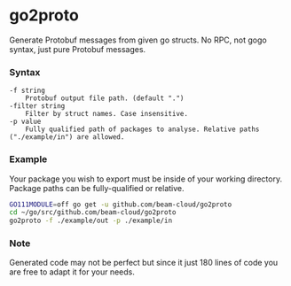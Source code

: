 # go2proto

Generate Protobuf messages from given go structs. No RPC, not gogo syntax, just pure Protobuf messages.

### Syntax

```
-f string
    Protobuf output file path. (default ".")
-filter string
    Filter by struct names. Case insensitive.
-p value
    Fully qualified path of packages to analyse. Relative paths ("./example/in") are allowed.
```

### Example

Your package you wish to export must be inside of your working directory. Package paths can be fully-qualified or relative.

```sh
GO111MODULE=off go get -u github.com/beam-cloud/go2proto
cd ~/go/src/github.com/beam-cloud/go2proto
go2proto -f ./example/out -p ./example/in
```

### Note

Generated code may not be perfect but since it just 180 lines of code you are free to adapt it for your needs.

